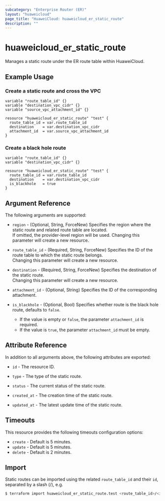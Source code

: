 ```yaml
---
subcategory: "Enterprise Router (ER)"
layout: "huaweicloud"
page_title: "HuaweiCloud: huaweicloud_er_static_route"
description: ""
---
```


# huaweicloud_er_static_route

Manages a static route under the ER route table within HuaweiCloud.

## Example Usage

### Create a static route and cross the VPC

```hcl
variable "route_table_id" {}
variable "destination_vpc_cidr" {}
variable "source_vpc_attachment_id" {}

resource "huaweicloud_er_static_route" "test" {
  route_table_id = var.route_table_id
  destination    = var.destination_vpc_cidr
  attachment_id  = var.source_vpc_attachment_id
}
```

### Create a black hole route

```hcl
variable "route_table_id" {}
variable "destination_vpc_cidr" {}

resource "huaweicloud_er_static_route" "test" {
  route_table_id = var.route_table_id
  destination    = var.destination_vpc_cidr
  is_blackhole   = true
}
```

## Argument Reference

The following arguments are supported:

* `region` - (Optional, String, ForceNew) Specifies the region where the static route and related route table are
  located.  
  If omitted, the provider-level region will be used. Changing this parameter will create a new resource.

* `route_table_id` - (Required, String, ForceNew) Specifies the ID of the route table to which the static route
  belongs.  
  Changing this parameter will create a new resource.

* `destination` - (Required, String, ForceNew) Specifies the destination of the static route.  
  Changing this parameter will create a new resource.

* `attachment_id` - (Optional, String) Specifies the ID of the corresponding attachment.

* `is_blackhole` - (Optional, Bool) Specifies whether route is the black hole route, defaults to `false`.  
  + If the value is empty or `false`, the parameter `attachment_id` is required.
  + If the value is `true`, the parameter `attachment_id` must be empty.

## Attribute Reference

In addition to all arguments above, the following attributes are exported:

* `id` - The resource ID.

* `type` - The type of the static route.

* `status` - The current status of the static route.

* `created_at` - The creation time of the static route.

* `updated_at` - The latest update time of the static route.

## Timeouts

This resource provides the following timeouts configuration options:

* `create` - Default is 5 minutes.
* `update` - Default is 5 minutes.
* `delete` - Default is 2 minutes.

## Import

Static routes can be imported using the related `route_table_id` and their `id`, separated by a slash (/), e.g.

```bash
$ terraform import huaweicloud_er_static_route.test <route_table_id>/<id>
```
